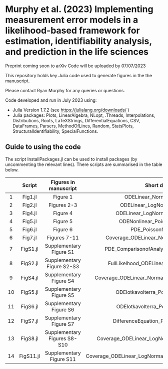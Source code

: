 # Murphy et al. (2023)  Implementing measurement error models in a likelihood-based framework for estimation, identifiability analysis, and prediction in the life sciences

Preprint coming soon to arXiv
Code will be uploaded by 07/07/2023

This repository holds key Julia code used to generate figures in the the manuscript.

Please contact Ryan Murphy for any queries or questions.

Code developed and run in July 2023 using:

- Julia Version  1.7.2 (see https://julialang.org/downloads/ )
- Julia packages: Plots, LinearAlgebra, NLopt, .Threads, Interpolations, Distributions, Roots, LaTeXStrings, DifferentialEquations, CSV, DataFrames, Parsers, MethodOfLines, Random, StatsPlots, StructuralIdentifiability, SpecialFunctions.

## Guide to using the code
The script InstallPackages.jl can be used to install packages (by uncommenting the relevant lines). There scripts are summarised in the table below.


| | Script        | Figures in manuscript | Short description           | 
| :---:   | :---: | :---: | :---: |
|1| Fig1.jl  | Figure 1 | ODELinear_NormalNoise_NormalFit |
|2| Fig2.jl     | Figures 2-3 |  ODELinear_LogNormalNoise_NormalFit   |  
|3|  Fig4.jl | Figure 4 | ODELinear_LogNormalNoise_LogNormalFit  |  
|4| Fig5.jl  | Figure 5 | ODENonlinear_PoissonNoise_PoissonFit  |  
|5| Fig6.jl | Figure 6  | PDE_PoissonNoise_PoissonFit | 
|6| Fig7.jl | Figures 7-11 | Coverage_ODELinear_NormalNoise_NormalFit_MLE  | 
|7| FigS1.jl | Supplementary Figure S1 | PDE_ComparisonofAnalyticalandNumericalSolutions  | 
|8| FigS2.jl | Supplementary Figure S2-S3 | FullLikelhood_ODELinear_NormalNoise_NormalFit   | 
|9| FigS4.jl | Supplementary Figure S4 |  Coverage_ODELinear_NormalNoise_NormalFit_FullLikelihood | 
|10| FigS5.jl |Supplementary Figure S5 | ODElotkavolterra_PoissonNoise_PoissonFit    | 
|11| FigS6.jl |Supplementary Figure S6 | ODElotkavolterra_PoissonNoise_NormalFit   | 
|12| FigS7.jl |Supplementary Figure S7 |  DifferenceEquation_PoissonNoise_PoissonFit  | 
|13| FigS8.jl | Supplementary Figures S8-S10 | Coverage_ODELinear_LogNormalNoise_LogNormalFit_MLE  | 
|14| FigS11.jl |Supplementary Figure S11 |Coverage_ODELinear_LogNormalNoise_LogNormalFit_FullLikelihood   | 


